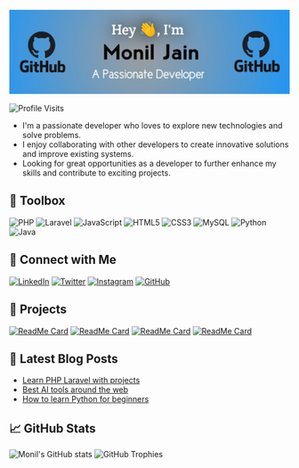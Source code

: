![Monil's GitHub Banner](https://github.com/rockstarmonil/rockstarmonil/blob/main/WhatsApp%20Image%202024-07-09%20at%2016.16.12_98b2bc99.jpg)

![Profile Visits](https://komarev.com/ghpvc/?username=rockstarmonil&color=blue)

- I'm a passionate developer who loves to explore new technologies and solve problems.
- I enjoy collaborating with other developers to create innovative solutions and improve existing systems.
- Looking for great opportunities as a developer to further enhance my skills and contribute to exciting projects.
  

## 🧰 Toolbox

![PHP](https://img.shields.io/badge/-PHP-777BB4?style=for-the-badge&logo=php&logoColor=white)
![Laravel](https://img.shields.io/badge/-Laravel-FF2D20?style=for-the-badge&logo=laravel&logoColor=white)
![JavaScript](https://img.shields.io/badge/-JavaScript-F7DF1E?style=for-the-badge&logo=javascript&logoColor=black)
![HTML5](https://img.shields.io/badge/-HTML5-E34F26?style=for-the-badge&logo=html5&logoColor=white)
![CSS3](https://img.shields.io/badge/-CSS3-1572B6?style=for-the-badge&logo=css3&logoColor=white)
![MySQL](https://img.shields.io/badge/-MySQL-4479A1?style=for-the-badge&logo=mysql&logoColor=white)
![Python](https://img.shields.io/badge/-Python-3776AB?style=for-the-badge&logo=python&logoColor=white)
![Java](https://img.shields.io/badge/-Java-007396?style=for-the-badge&logo=java&logoColor=white)

## 🔗 Connect with Me

[![LinkedIn](https://img.shields.io/badge/-LinkedIn-0A66C2?style=for-the-badge&logo=linkedin&logoColor=white)](https://www.linkedin.com/in/monil-jain01)
[![Twitter](https://img.shields.io/badge/-Twitter-1DA1F2?style=for-the-badge&logo=twitter&logoColor=white)](https://twitter.com/rockstarmonil_)
[![Instagram](https://img.shields.io/badge/-Instagram-E4405F?style=for-the-badge&logo=instagram&logoColor=white)](https://instagram.com/monil_jain_01)
[![GitHub](https://img.shields.io/badge/-GitHub-181717?style=for-the-badge&logo=github&logoColor=white)](https://github.com/rockstarmonil)

## 🌟 Projects

[![ReadMe Card](https://github-readme-stats.vercel.app/api/pin/?username=rockstarmonil&repo=newphpproject&theme=radical)](https://github.com/rockstarmonil/newphpproject)
[![ReadMe Card](https://github-readme-stats.vercel.app/api/pin/?username=rockstarmonil&repo=Inventory-management-software&theme=radical)](https://github.com/rockstarmonil/Inventory-management-software)
[![ReadMe Card](https://github-readme-stats.vercel.app/api/pin/?username=rockstarmonil&repo=Laravel11CRUD&theme=radical)](https://github.com/rockstarmonil/Laravel11CRUD)
[![ReadMe Card](https://github-readme-stats.vercel.app/api/pin/?username=rockstarmonil&repo=monil-portfolio&theme=radical)](https://github.com/rockstarmonil/monil-portfolio)

## 📝 Latest Blog Posts
<!-- BLOG-POST-LIST:START -->
- [Learn PHP Laravel with projects](https://techtarget01.blogspot.com/2024/06/laravel-framework-tutorial-learn-php.html)
- [Best AI tools around the web](https://techtarget01.blogspot.com/2022/10/httpstechtarget01.blogspot.com20229-best-artificial-intelligence-ai.html.html)
- [How to learn Python for beginners](https://techtarget01.blogspot.com/2022/08/how-to-learn-python-for-beginners-free.html)
<!-- BLOG-POST-LIST:END -->

## 📈 GitHub Stats
![Monil's GitHub stats](https://github-readme-stats.vercel.app/api?username=rockstarmonil&show_icons=true&theme=radical)
![GitHub Trophies](https://github-profile-trophy.vercel.app/?username=rockstarmonil&theme=radical)


